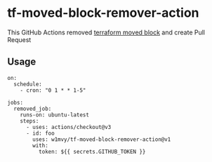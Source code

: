 # tf-moved-block-remover-action

This GitHub Actions removed [terraform moved block](https://www.terraform.io/language/modules/develop/refactoring#moved-block-syntax) and create Pull Request

## Usage

```
on:
  schedule:
    - cron: "0 1 * * 1-5"

jobs:
  removed_job:
    runs-on: ubuntu-latest
    steps:
      - uses: actions/checkout@v3
      - id: foo
        uses: w1mvy/tf-moved-block-remover-action@v1
        with:
          token: ${{ secrets.GITHUB_TOKEN }}
```
